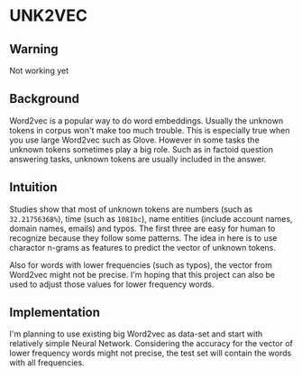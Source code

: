 # UNK2VEC

## Warning

Not working yet

## Background

Word2vec is a popular way to do word embeddings. Usually the unknown tokens in corpus won't make too much trouble. This
is especially true when you use large Word2vec such as Glove. However in some tasks the unknown tokens sometimes play a
big role. Such as in factoid question answering tasks, unknown tokens are usually included in the answer.

## Intuition

Studies show that most of unknown tokens are numbers (such as `32.21756368%`), time (such as `1081bc`), name entities
(include account names, domain names, emails) and typos. The first three are easy for human to recognize because they
follow some patterns. The idea in here is to use charactor n-grams as features to predict the vector of unknown tokens.

Also for words with lower frequencies (such as typos), the vector from Word2vec might not be precise. I'm hoping that
this project can also be used to adjust those values for lower frequency words.

## Implementation

I'm planning to use existing big Word2vec as data-set and start with relatively simple Neural Network. Considering the
accuracy for the vector of lower frequency words might not precise, the test set will contain the words with all
frequencies.
